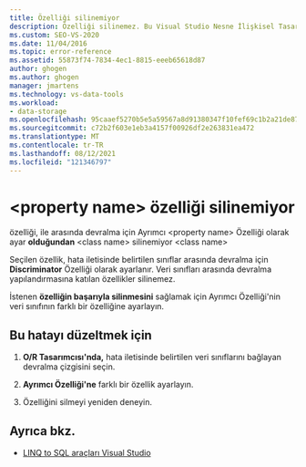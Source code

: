 ```yaml
---
title: Özelliği silinemiyor
description: Özelliği silinemez. Bu Visual Studio Nesne İlişkisel Tasarımcısı (O/R Tasarımcısı) iletisiyle ilgili bilgileri görüntüleme.
ms.custom: SEO-VS-2020
ms.date: 11/04/2016
ms.topic: error-reference
ms.assetid: 55873f74-7834-4ec1-8815-eeeb65618d87
author: ghogen
ms.author: ghogen
manager: jmartens
ms.technology: vs-data-tools
ms.workload:
- data-storage
ms.openlocfilehash: 95caaef5270b5e5a59567a8d91380347f10fef69c1b2a21de87b7030e6ce98f4
ms.sourcegitcommit: c72b2f603e1eb3a4157f00926df2e263831ea472
ms.translationtype: MT
ms.contentlocale: tr-TR
ms.lasthandoff: 08/12/2021
ms.locfileid: "121346797"
---
```

# <a name="the-property-property-name-cannot-be-deleted"></a>\<property name> özelliği silinemiyor

özelliği, ile arasında devralma için Ayrımcı \<property name> Özelliği olarak ayar **olduğundan** \<class name> silinemiyor \<class name>

Seçilen özellik, hata iletisinde belirtilen sınıflar arasında devralma için **Discriminator** Özelliği olarak ayarlanır. Veri sınıfları arasında devralma yapılandırmasına katılan özellikler silinemez.

İstenen **özelliğin başarıyla silinmesini** sağlamak için Ayrımcı Özelliği'nin veri sınıfının farklı bir özelliğine ayarlayın.

## <a name="to-correct-this-error"></a>Bu hatayı düzeltmek için

1. **O/R Tasarımcısı'nda,** hata iletisinde belirtilen veri sınıflarını bağlayan devralma çizgisini seçin.

2. **Ayrımcı Özelliği'ne** farklı bir özellik ayarlayın.

3. Özelliğini silmeyi yeniden deneyin.

## <a name="see-also"></a>Ayrıca bkz.

- [LINQ to SQL araçları Visual Studio](../data-tools/linq-to-sql-tools-in-visual-studio2.md)